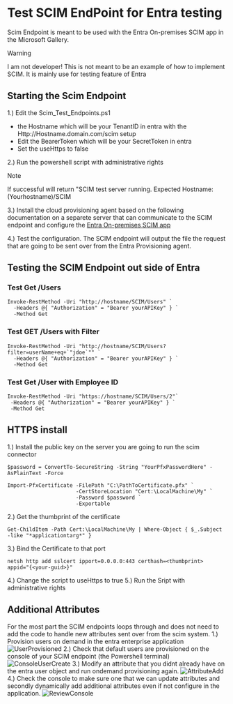 # Test SCIM EndPoint for Entra testing

Scim Endpoint is meant to be used with the Entra On-premises SCIM app in the Microsoft Gallery.
> [!Warning]
> I am not developer! This is not meant to be an example of how to implement SCIM. It is mainly use for testing feature of Entra

## Starting the Scim Endpoint
1.) Edit the Scim_Test_Endpoints.ps1
  - the Hostname which will be your TenantID in entra with the Http://Hostname.domain.com/scim setup
  - Edit the BearerToken which will be your SecretToken in entra
  - Set the useHttps to false
  
2.) Run the powershell script with administrative rights

>[!NOTE]
> If successful will return "SCIM test server running. Expected Hostname: (Yourhostname)/SCIM

3.) Install the cloud provisioning agent based on the following documentation on a separete server that can communicate to the SCIM endpoint and configure the [Entra On-premises SCIM app](https://learn.microsoft.com/en-us/entra/identity/app-provisioning/on-premises-scim-provisioning)

4.) Test the configuration. The SCIM endpoint will output the file the request that are going to be sent over from the Entra Provisioning agent.

## Testing the SCIM Endpoint out side of Entra

### Test Get /Users
```
Invoke-RestMethod -Uri "http://hostname/SCIM/Users" `
  -Headers @{ "Authorization" = "Bearer yourAPIKey" } `
  -Method Get
```
### Test GET /Users with Filter
```
Invoke-RestMethod -Uri "http://hostname/SCIM/Users?filter=userName+eq+`"jdoe`"" `
  -Headers @{ "Authorization" = "Bearer yourAPIKey" } `
  -Method Get
```

### Test Get /User with Employee ID
```
Invoke-RestMethod -Uri "https://hostname/SCIM/Users/2"`
 -Headers @{ "Authorization" = "Bearer yourAPIKey" } `
 -Method Get
```



## HTTPS install
1.) Install the public key on the server you are going to run the scim connector
```
$password = ConvertTo-SecureString -String "YourPfxPasswordHere" -AsPlainText -Force

Import-PfxCertificate -FilePath "C:\PathToCertificate.pfx" `
                      -CertStoreLocation "Cert:\LocalMachine\My" `
                      -Password $password `
                      -Exportable
```

2.) Get the thumbprint of the certificate
```
Get-ChildItem -Path Cert:\LocalMachine\My | Where-Object { $_.Subject -like "*applicationtarg*" }
```

3.) Bind the Certificate to that port
```
netsh http add sslcert ipport=0.0.0.0:443 certhash=<thumbprint> appid="{<your-guid>}"
```
4.) Change the script to useHttps to true
5.) Run the Sript with administrative rights


## Additional Attributes
For the most part the SCIM endpoints loops through and does not need to add the code to handle new attributes sent over from the scim system.
1.) Provision users on demand in the entra enterprise application
![UserProvisioned](https://github.com/dwbasta/Basta_IG_Entra_SCIM_EndPoint/blob/powershell-addtions/Images/PVDefaultAttributes.png)
2.) Check that default users are provisioned on the console of your SCIM endpoint (the Powershell terminal) 
![ConsoleUserCreate](https://github.com/dwbasta/Basta_IG_Entra_SCIM_EndPoint/blob/powershell-addtions/Images/TerminalOutput.png)
3.) Modify an attribute that you didnt already have on the entra user object and run ondemand provisioning again.
![AttributeAdd](https://github.com/dwbasta/Basta_IG_Entra_SCIM_EndPoint/blob/powershell-addtions/Images/ProvisionAttributeUpdate.png)
4.) Check the console to make sure one that we can update attributes and secondly dynamically add additional attributes even if not configure in the application.
![ReviewConsole](https://github.com/dwbasta/Basta_IG_Entra_SCIM_EndPoint/blob/powershell-addtions/Images/ConsoleConfirmation.png)



<meta name="google-site-verification" content="bwfq2dStYqtf7epTEanIUsvxPpJ30ZEv2Dom3VQlL5M" />
